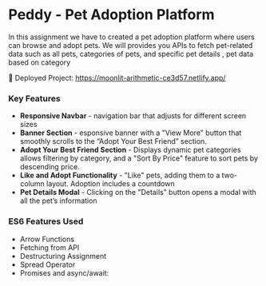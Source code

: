 # Peddy - Pet Adoption Platform

In this assignment we have to created a pet adoption platform where users can browse and adopt pets. We will provides you APIs to fetch pet-related data such as all pets, categories of pets, and specific pet details , pet data based on category

🚀 Deployed Project:  https://moonlit-arithmetic-ce3d57.netlify.app/



### Key Features
- **Responsive Navbar** - navigation bar that adjusts for different screen sizes
- **Banner Section** - esponsive banner with a "View More" button that smoothly scrolls to the “Adopt Your Best Friend” section.
- **Adopt Your Best Friend Section** - Displays dynamic pet categories allows filtering by category, and a "Sort By Price" feature to sort pets by descending price.
- **Like and Adopt Functionality** - "Like" pets, adding them to a two-column layout. Adoption includes a countdown
- **Pet Details Modal** - Clicking on the "Details" button opens a modal with all the pet’s information

### ES6 Features Used
- Arrow Functions 
- Fetching from API
- Destructuring Assignment
- Spread Operator
- Promises and async/await: 
